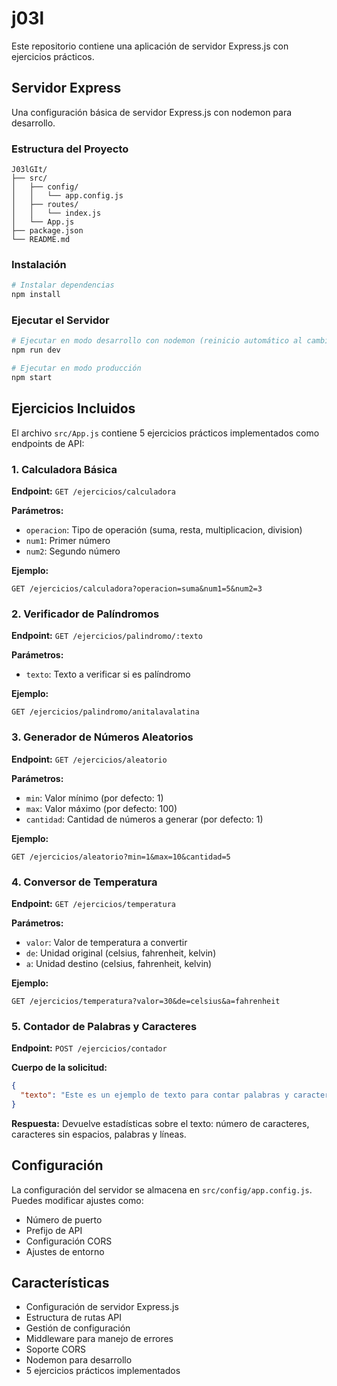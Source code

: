 # j03l

Este repositorio contiene una aplicación de servidor Express.js con ejercicios prácticos.

## Servidor Express

Una configuración básica de servidor Express.js con nodemon para desarrollo.

### Estructura del Proyecto

```
J03lGIt/
├── src/
│   ├── config/
│   │   └── app.config.js
│   ├── routes/
│   │   └── index.js
│   └── App.js
├── package.json
└── README.md
```

### Instalación

```bash
# Instalar dependencias
npm install
```

### Ejecutar el Servidor

```bash
# Ejecutar en modo desarrollo con nodemon (reinicio automático al cambiar archivos)
npm run dev

# Ejecutar en modo producción
npm start
```

## Ejercicios Incluidos

El archivo `src/App.js` contiene 5 ejercicios prácticos implementados como endpoints de API:

### 1. Calculadora Básica

**Endpoint:** `GET /ejercicios/calculadora`

**Parámetros:**
- `operacion`: Tipo de operación (suma, resta, multiplicacion, division)
- `num1`: Primer número
- `num2`: Segundo número

**Ejemplo:**
```
GET /ejercicios/calculadora?operacion=suma&num1=5&num2=3
```

### 2. Verificador de Palíndromos

**Endpoint:** `GET /ejercicios/palindromo/:texto`

**Parámetros:**
- `texto`: Texto a verificar si es palíndromo

**Ejemplo:**
```
GET /ejercicios/palindromo/anitalavalatina
```

### 3. Generador de Números Aleatorios

**Endpoint:** `GET /ejercicios/aleatorio`

**Parámetros:**
- `min`: Valor mínimo (por defecto: 1)
- `max`: Valor máximo (por defecto: 100)
- `cantidad`: Cantidad de números a generar (por defecto: 1)

**Ejemplo:**
```
GET /ejercicios/aleatorio?min=1&max=10&cantidad=5
```

### 4. Conversor de Temperatura

**Endpoint:** `GET /ejercicios/temperatura`

**Parámetros:**
- `valor`: Valor de temperatura a convertir
- `de`: Unidad original (celsius, fahrenheit, kelvin)
- `a`: Unidad destino (celsius, fahrenheit, kelvin)

**Ejemplo:**
```
GET /ejercicios/temperatura?valor=30&de=celsius&a=fahrenheit
```

### 5. Contador de Palabras y Caracteres

**Endpoint:** `POST /ejercicios/contador`

**Cuerpo de la solicitud:**
```json
{
  "texto": "Este es un ejemplo de texto para contar palabras y caracteres"
}
```

**Respuesta:**
Devuelve estadísticas sobre el texto: número de caracteres, caracteres sin espacios, palabras y líneas.

## Configuración

La configuración del servidor se almacena en `src/config/app.config.js`. Puedes modificar ajustes como:

- Número de puerto
- Prefijo de API
- Configuración CORS
- Ajustes de entorno

## Características

- Configuración de servidor Express.js
- Estructura de rutas API
- Gestión de configuración
- Middleware para manejo de errores
- Soporte CORS
- Nodemon para desarrollo
- 5 ejercicios prácticos implementados

